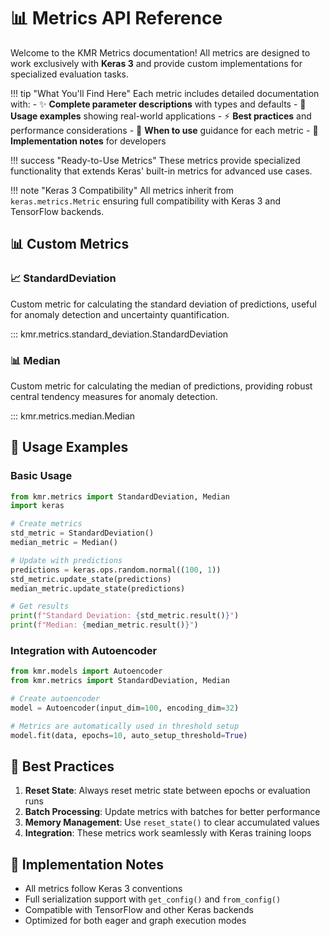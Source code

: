 # 📊 Metrics API Reference

Welcome to the KMR Metrics documentation! All metrics are designed to work exclusively with **Keras 3** and provide custom implementations for specialized evaluation tasks.

!!! tip "What You'll Find Here"
    Each metric includes detailed documentation with:
    - ✨ **Complete parameter descriptions** with types and defaults
    - 🎯 **Usage examples** showing real-world applications
    - ⚡ **Best practices** and performance considerations
    - 🎨 **When to use** guidance for each metric
    - 🔧 **Implementation notes** for developers

!!! success "Ready-to-Use Metrics"
    These metrics provide specialized functionality that extends Keras' built-in metrics for advanced use cases.

!!! note "Keras 3 Compatibility"
    All metrics inherit from `keras.metrics.Metric` ensuring full compatibility with Keras 3 and TensorFlow backends.

## 📊 Custom Metrics

### 📈 StandardDeviation
Custom metric for calculating the standard deviation of predictions, useful for anomaly detection and uncertainty quantification.

::: kmr.metrics.standard_deviation.StandardDeviation

### 📊 Median
Custom metric for calculating the median of predictions, providing robust central tendency measures for anomaly detection.

::: kmr.metrics.median.Median

## 🔧 Usage Examples

### Basic Usage

```python
from kmr.metrics import StandardDeviation, Median
import keras

# Create metrics
std_metric = StandardDeviation()
median_metric = Median()

# Update with predictions
predictions = keras.ops.random.normal((100, 1))
std_metric.update_state(predictions)
median_metric.update_state(predictions)

# Get results
print(f"Standard Deviation: {std_metric.result()}")
print(f"Median: {median_metric.result()}")
```

### Integration with Autoencoder

```python
from kmr.models import Autoencoder
from kmr.metrics import StandardDeviation, Median

# Create autoencoder
model = Autoencoder(input_dim=100, encoding_dim=32)

# Metrics are automatically used in threshold setup
model.fit(data, epochs=10, auto_setup_threshold=True)
```

## 🎯 Best Practices

1. **Reset State**: Always reset metric state between epochs or evaluation runs
2. **Batch Processing**: Update metrics with batches for better performance
3. **Memory Management**: Use `reset_state()` to clear accumulated values
4. **Integration**: These metrics work seamlessly with Keras training loops

## 🔧 Implementation Notes

- All metrics follow Keras 3 conventions
- Full serialization support with `get_config()` and `from_config()`
- Compatible with TensorFlow and other Keras backends
- Optimized for both eager and graph execution modes
